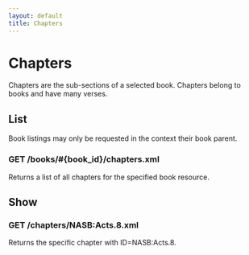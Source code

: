 ```yaml
---
layout: default
title: Chapters
---
```


# Chapters
                    
Chapters are the sub-sections of a selected book.  Chapters belong to books and have many verses.

## List

Book listings may only be requested in the context their book parent.

### GET /books/#{book_id}/chapters.xml

Returns a list of all chapters for the specified book resource.

## Show

### GET /chapters/NASB:Acts.8.xml

Returns the specific chapter with ID=NASB:Acts.8.